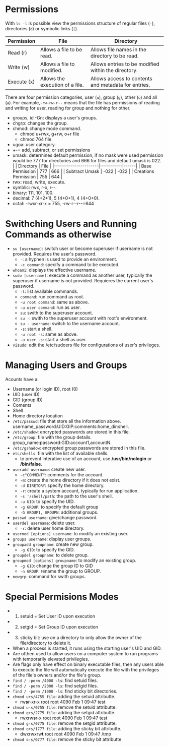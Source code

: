 # Permissions
With `ls -l` is possible view the permissions structure of regular files (`-`), directories (`d`) or symbolic links (`|`).

| Permission  | File                            | Directory                                           |
|-------------|---------------------------------|-----------------------------------------------------|
| Read (r)     | Allows a file to be read.       | Allows file names in the directory to be read.      |
| Write (w)   | Allows a file to modified.      | Allows entries to be modified within the directory. |
| Execute (x) | Allows the execution of a file. | Allows access to contents and metadata for entries. |

 There are four permission categories, user (`u`), group (`g`), other (`o`) and all (`a`). For example,`-rw-rw-r--` means that the file has permissions of reading and writing for user, reading for group and nothing for other.

- groups, id -Gn: displays a user's groups.
- chgrp: changes the group.
- chmod: change mode command.
  - chmod u+rwx, g+rw, o+r file
  - chmod 764 file
- ugoa: user category.
- +-= add, subtract, or set permissions
- umask: determines default permission, if no mask were used permission would be 777 for directories and 666 for files and default umask is 022.
|                      | Directory | File |
|----------------------|-----------|------|
| Base Permission      | 777       | 666  |
| Subtract Umask       | -022      | -022 |
| Creations Permission | 755       | 644  |
- rwx: read, write, execute.
 - symblic: rwx, r-x, r--.
 - binary: 111, 101, 100.
 - decimal: 7 (4+2+1), 5 (4+0+1), 4 (4+0+0).
 - octal: -rwxr-xr-x = 755, -rw-r--r--=644

# Swithching Users and Running Commands as otherwise

- `su [username]`: switch user or become superuser if username is not provided. Requires the user's password.
  - `-`: a hyphen is used to provide an environment.
  - `-c command`: specify a command to be executed.
- `whoami`: displays the effective username.
- `sudo [username]`: execute a command as another user, typically the superuser if username is not provided. Requieres the current user's password.
  - `-l`: list available commands.
  - `command`: run command as root.
  - `-u root command`: same as above.
  - `-u user command`: run as user.
  - `su`: swith to the superuser account.
  - `su -`: swith to the superuser account with root's environment.
  - `su - username`: switch to the username account.
  - `-s`: start a shell.
  - `-u root -s`: same as above.
  - `-u user -s`: start a shell as user.
- `visudo`: edit the /etc/sudoers file for configurations of user's privileges.


# Managing Users and Groups
Acounts have a:
  - Username (or login ID), root (0)
  - UID (user ID)
  - GID (group ID)
  - Coments
  - Shell
  - Home directory location
  - `/etc/passwd`: file that store all the information above. username_password:UID:GIP:comments:home_dir:shell. 
  - `/etc/shadow`: encrypted passwords are stored in this file.
  - `/etc/group`: file with the group details. group_name:password:GID:account1,accountN.
  - `/etc/gshadow`: encrypted group passwords are stored in this file.
  - `etc/shells`: file with the list of available shells.
    - to prevent interative use of an account, use **/usr/bin/nologin** or **/bin/false**.
- `useradd username`: create new user.
  - `-c"COMMENT"`: comments for the account.
  - `-m`: create the home directory if it does not exist.
  - `-d DIRETORY`: specify the home directory.
  - `-r`: create a system account, typically for run application.
  - `-s '/shell/path`: the path to the user's shell.
  - `-u UID`: to specify the UID.
  - `-g GROUP`: to specify the default group
  - `-G GROUP1, GROUPN`: additional groups.
- `passwd username`: give/change password.
- `userdel username`: delete user.
  - `-r`: delete user home directory.
- `usermod [options] username`: to modify an existing user.
- `groups username`: display user groups.
- `groupadd groupname`: create new group.
  - `-g GID`: to specify the GID.
- `groupdel groupname`: to delete group.
- `groupmod [options] groupname`: to modify an existing group.
  - `-g GID`: change the group ID to GID
  - `-n GROUP`: rename the group to GROUP.
- `newgrp`: command for swith groups.


# Special Permisions Modes
- 1) setuid = Set User ID upon execution
- 2) setgid = Set Group ID upon execution
- 3) sticky bit: use on a directory to only allow the owner of the file/directory to delete it.
- When a process is started, it runs using the starting user's UID and GID.
- Are ofthen used to allow users on a computer system to run programs with temporarily elevated privilegies.
- Are flags only have effect on binary executable files, then any users able to execute the file will automatically execute the file with the privileges of the file's owners and/or the file's group.
- `find / -perm /4000 -ls`: find setuid files.
- `find / -perm /2000 -ls`: find setgid files.
- `find / -perm /1000 -ls`: find sticky bit directories.
- `chmod u+s/4755 file`: adding the setuid attributte.
  - rw**s**r-xr-x root root 4090 Feb 1 09:47 test
- `chmod u-s/0755 file`: remove the setuid attributte.
- `chmod g+s/2775 file`: adding the setgid attributte.
  - rwxrw**s**r-x root root 4090 Feb 1 09:47 test
- `chmod g-s/0775 file`: remove the setgid attributte.
- `chmod o+s/1777 file`: adding the sticky bit attributte.
  - dwxrwxrw**t** root root 4090 Feb 1 09:47 /tmp
- `chmod o-s/0777 file`: remove the sticky bit attributte